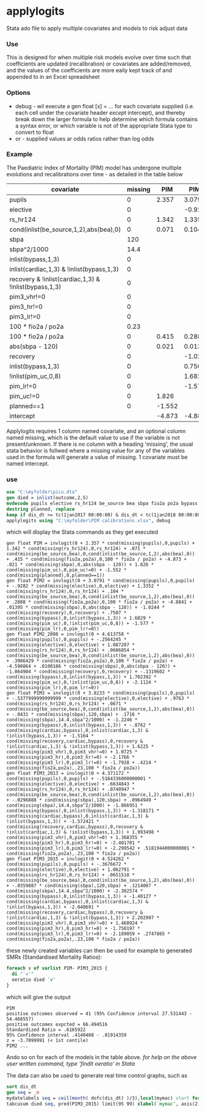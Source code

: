 # applylogits
Stata ado file to apply multiple covariates and models to risk adjust data

### Use
This is designed for when multiple risk models evolve over time such that coefficients are updated (recalibration) or covariates are added/removed, and the values of the coefficients are more eaily kept track of and appended to in an Excel spreadsheet

### Options
- debug - wil execute a gen float [x] = ... for each covariate supplied (i.e. each cell under the covariate header *except* intercept), and thereby break down the larger formula to help determine which formula contains a syntax error, or which variable is not of the appropriate Stata type to convert to float
- or - supplied values ar odds ratios rather than log odds

### Example
The Paediatric Index of Mortality (PIM) model has undergone multiple evolutions and recalibrations over time - as detailed in the table below

covariate | missing | PIM | PIM2 | PIM2_2008 | PIM3 | PIM3_2013 | PIM3_2015
----------|---------|-----|------|-----------|------|-----------|----------
pupils | 0 | 2.357 | 3.0791 | 4.613758 | 3.8233 | 4.371172 | 4.524262
elective | 0 |  | -0.9282 | -0.2564245 | -0.5378 | -0.5164336 | -0.3676672
rs_hr124 | 0 | 1.342 | 1.3352 | 1.087207 | 0.9763 | 0.6634843 | 1.062791
cond(inlist(be_source,1,2),abs(bea),0) | 0 | 0.071 | 0.104 | 0.0606854 | 0.0671 | 0.0740947 | 0.0651518
sbpa | 120 |  |  |  | -0.0431 | -0.0296888 | -0.0359887
sbpa^2/1000 | 14.4 |  |  |  | 0.1716 | 0.0964949 | 0.1214007
inlist(bypass,1,3) | 0 |  |  |  | -1.2246 | -1.866951 | -2.302574
inlist(cardiac,1,3) & !inlist(bypass,1,3) | 0 |  |  |  | -0.8762 | -1.318171 | -1.40127
recovery & !inlist(cardiac,1,3) & !inlist(bypass,1,3) | 0 |  |  |  | -1.5164 | -1.572421 | -2.040691
pim3_vhr!=0 | 0 |  |  |  | 1.6225 | 1.993498 | 2.202997
pim3_hr!=0 | 0 |  |  |  | 1.0725 | 1.368355 | 1.460924
pim3_lr!=0 | 0 |  |  |  | -2.1766 | -2.401701 | -1.750197
100 * fio2a / po2a | 0.23 |  |  |  | 0.4214 | 0.5181944 | 0.2747865
100 * fio2a / po2a | 0 | 0.415 | 0.2888 | 0.3986429 |  |  | 
abs(sbpa - 120) | 0 | 0.021 | 0.01395 | 0.0100186 |  |  | 
recovery | 0 |  | -1.0244 | -1.864904 |  |  | 
inlist(bypass,1,3) | 0 |  | 0.7507 | -0.1319602 |  |  | 
!inlist(pim_uc,0,8) | 0 |  | 1.6829 | 1.702392 |  |  | 
pim_lr!=0 | 0 |  | -1.577 | -2.1124 |  |  | 
pim_uc!=0 | 0 | 1.826 |  |  |  |  | 
planned==1 | 0 | -1.552 |  |  |  |  | 
intercept |  | -4.873 | -4.8841 | -4.598864 | -1.7928 | -2.299542 | -2.189059

Applylogits requires 1 column named covariate, and an optional column named missing, which is the default value to use if the variable is not present/unknown. If there is no column with a heading 'missing', the usual stata behavior is follwed where a missing value for any of the variables used in the formula will generate a value of missing.
1 covariate must be named intercept.

### use
```stata
use "C:\myfolder\picu.dta"
gen died = inlist(outcome,2,5)
mvdecode pupils elective rs_hr124 be_source bea sbpa fio2a po2a bypass cardiac recovery pim3_vhr pim3_hr pim3_lr recovery pim_uc pim_lr pim_uc planned, mv(999)
destring planned, replace
keep if dis_dt >= tc(1jan2017 00:00:00) & dis_dt < tc(1jan2018 00:00:00)
applylogits using "C:\myfolder\PIM calibrations.xlsx", debug
```

which will display the Stata commands as they get executed

    gen float PIM = invlogit(0 + 2.357 * cond(missing(pupils),0,pupils) + 1.342 * cond(missing(rs_hr124),0,rs_hr124) + .071 * cond(missing(be_source,bea),0,cond(inlist(be_source,1,2),abs(bea),0)) + .415 * cond(missing(fio2a,po2a),0,100 * fio2a / po2a) + -4.873 + .021 * cond(missing(sbpa),0,abs(sbpa - 120)) + 1.826 * cond(missing(pim_uc),0,pim_uc!=0) + -1.552 * cond(missing(planned),0,planned==1))
    gen float PIM2 = invlogit(0 + 3.0791 * cond(missing(pupils),0,pupils) + -.9282 * cond(missing(elective),0,elective) + 1.3352 * cond(missing(rs_hr124),0,rs_hr124) + .104 * cond(missing(be_source,bea),0,cond(inlist(be_source,1,2),abs(bea),0)) + .2888 * cond(missing(fio2a,po2a),0,100 * fio2a / po2a) + -4.8841 + .01395 * cond(missing(sbpa),0,abs(sbpa - 120)) + -1.0244 * cond(missing(recovery),0,recovery) + .7507 * cond(missing(bypass),0,inlist(bypass,1,3)) + 1.6829 * cond(missing(pim_uc),0,!inlist(pim_uc,0,8)) + -1.577 * cond(missing(pim_lr),0,pim_lr!=0))
    gen float PIM2_2008 = invlogit(0 + 4.613758 * cond(missing(pupils),0,pupils) + -.2564245 * cond(missing(elective),0,elective) + 1.087207 * cond(missing(rs_hr124),0,rs_hr124) + .0606854 * cond(missing(be_source,bea),0,cond(inlist(be_source,1,2),abs(bea),0)) + .3986429 * cond(missing(fio2a,po2a),0,100 * fio2a / po2a) + -4.598864 + .0100186 * cond(missing(sbpa),0,abs(sbpa - 120)) + -1.864904 * cond(missing(recovery),0,recovery) + -.1319602 * cond(missing(bypass),0,inlist(bypass,1,3)) + 1.702392 * cond(missing(pim_uc),0,!inlist(pim_uc,0,8)) + -2.1124 * cond(missing(pim_lr),0,pim_lr!=0))
    gen float PIM3 = invlogit(0 + 3.8233 * cond(missing(pupils),0,pupils) + -.5377999999999999 * cond(missing(elective),0,elective) + .9763 * cond(missing(rs_hr124),0,rs_hr124) + .0671 * cond(missing(be_source,bea),0,cond(inlist(be_source,1,2),abs(bea),0)) + -.0431 * cond(missing(sbpa),120,sbpa) + .1716 * cond(missing(sbpa),14.4,sbpa^2/1000) + -1.2246 * cond(missing(bypass),0,inlist(bypass,1,3)) + -.8762 * cond(missing(cardiac,bypass),0,inlist(cardiac,1,3) & !inlist(bypass,1,3)) + -1.5164 * cond(missing(recovery,cardiac,bypass),0,recovery & !inlist(cardiac,1,3) & !inlist(bypass,1,3)) + 1.6225 * cond(missing(pim3_vhr),0,pim3_vhr!=0) + 1.0725 * cond(missing(pim3_hr),0,pim3_hr!=0) + -2.1766 * cond(missing(pim3_lr),0,pim3_lr!=0) + -1.7928 + .4214 * cond(missing(fio2a,po2a),.23,100 * fio2a / po2a))
    gen float PIM3_2013 = invlogit(0 + 4.371172 * cond(missing(pupils),0,pupils) + -.5164336000000001 * cond(missing(elective),0,elective) + .6634843 * cond(missing(rs_hr124),0,rs_hr124) + .0740947 * cond(missing(be_source,bea),0,cond(inlist(be_source,1,2),abs(bea),0)) + -.0296888 * cond(missing(sbpa),120,sbpa) + .0964949 * cond(missing(sbpa),14.4,sbpa^2/1000) + -1.866951 * cond(missing(bypass),0,inlist(bypass,1,3)) + -1.318171 * cond(missing(cardiac,bypass),0,inlist(cardiac,1,3) & !inlist(bypass,1,3)) + -1.572421 * cond(missing(recovery,cardiac,bypass),0,recovery & !inlist(cardiac,1,3) & !inlist(bypass,1,3)) + 1.993498 * cond(missing(pim3_vhr),0,pim3_vhr!=0) + 1.368355 * cond(missing(pim3_hr),0,pim3_hr!=0) + -2.401701 * cond(missing(pim3_lr),0,pim3_lr!=0) + -2.299542 + .5181944000000001 * cond(missing(fio2a,po2a),.23,100 * fio2a / po2a))
    gen float PIM3_2015 = invlogit(0 + 4.524262 * cond(missing(pupils),0,pupils) + -.3676672 * cond(missing(elective),0,elective) + 1.062791 * cond(missing(rs_hr124),0,rs_hr124) + .0651518 * cond(missing(be_source,bea),0,cond(inlist(be_source,1,2),abs(bea),0)) + -.0359887 * cond(missing(sbpa),120,sbpa) + .1214007 * cond(missing(sbpa),14.4,sbpa^2/1000) + -2.302574 * cond(missing(bypass),0,inlist(bypass,1,3)) + -1.40127 * cond(missing(cardiac,bypass),0,inlist(cardiac,1,3) & !inlist(bypass,1,3)) + -2.040691 * cond(missing(recovery,cardiac,bypass),0,recovery & !inlist(cardiac,1,3) & !inlist(bypass,1,3)) + 2.202997 * cond(missing(pim3_vhr),0,pim3_vhr!=0) + 1.460924 * cond(missing(pim3_hr),0,pim3_hr!=0) + -1.750197 * cond(missing(pim3_lr),0,pim3_lr!=0) + -2.189059 + .2747865 * cond(missing(fio2a,po2a),.23,100 * fio2a / po2a))

these newly created variables can then be used for example to generated SMRs (Standardised Mortality Ratios):

```stata
foreach v of varlist PIM- PIM3_2015 {
  di "`v'"
  oeratio died `v'
}
```

which will give the output

    PIM
    positive outcomes observed = 41 (95% Confidence interval 27.531443 - 54.468557)
    positive outcomes expcted = 66.494516
    Standardized Ratio = .6165922
    95% Confidence interval .4140408 - .81914359
    z = -3.7099991 (< 1st centile)
    PIM2 ...
   
Ando so on for each of the models in the table above. *for help on the above user written command, type 'findit oeratio' in Stata*

The data can also be used to generate real time control graphs, such as
```stata
sort dis_dt
gen seq = _n
mydatelabels seq = ceil(month( dofc(dis_dt) )/3),local(mymac) start format(%tcMon_'YY)
tabcusum died seq, pred(PIM3_2015) limit(95 99) xlabel(`mymac', axis(2)) xaxis(1 2)
```
